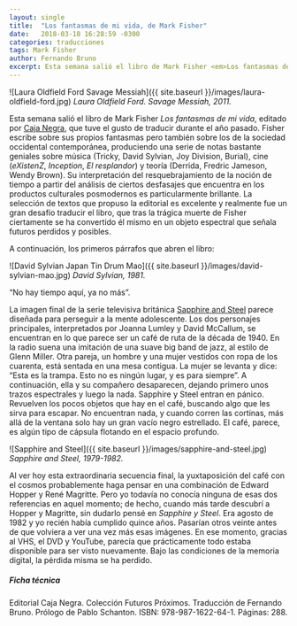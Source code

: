 ```yaml
---
layout: single
title:  "Los fantasmas de mi vida, de Mark Fisher"
date:   2018-03-18 16:28:59 -0300
categories: traducciones
tags: Mark Fisher
author: Fernando Bruno
excerpt: Esta semana salió el libro de Mark Fisher <em>Los fantasmas de mi vida</em>, editado por Caja Negra, que tuve el gusto de traducir durante el año pasado. Fisher escribe sobre sus propios fantasmas pero también sobre los de la sociedad occidental contemporánea, produciendo una serie de notas bastante geniales sobre música (Tricky, David Sylvian, Joy Division, Burial), cine (<em>eXistenZ</em>, <em>Inception</em>, <em>El resplandor</em>) y teoría (Derrida, Fredric Jameson, Wendy Brown). Su interpretación del resquebrajamiento de la noción de tiempo a partir del análisis de ciertos desfasajes que encuentra en los productos culturales posmodernos es particularmente brillante.
---
```


![Laura Oldfield Ford Savage Messiah]({{ site.baseurl }}/images/laura-oldfield-ford.jpg)
*Laura Oldfield Ford. Savage Messiah, 2011.*

Esta semana salió el libro de Mark Fisher _Los fantasmas de mi vida_, editado por [Caja Negra](http://www.cajanegraeditora.com.ar/libros/los-fantasmas-de-mi-vida), que tuve el gusto de traducir durante el año pasado. Fisher escribe sobre sus propios fantasmas pero también sobre los de la sociedad occidental contemporánea, produciendo una serie de notas bastante geniales sobre música (Tricky, David Sylvian, Joy Division, Burial), cine (_eXistenZ_, _Inception_, _El resplandor_) y teoría (Derrida, Fredric Jameson, Wendy Brown). Su interpretación del resquebrajamiento de la noción de tiempo a partir del análisis de ciertos desfasajes que encuentra en los productos culturales posmodernos es particularmente brillante. La selección de textos que propuso la editorial es excelente y realmente fue un gran desafío traducir el libro, que tras la trágica muerte de Fisher ciertamente se ha convertido él mismo en un objeto espectral que señala futuros perdidos y posibles.

A continuación, los primeros párrafos que abren el libro:

![David Sylvian Japan Tin Drum Mao]({{ site.baseurl }}/images/david-sylvian-mao.jpg)
*David Sylvian, 1981.*

“No hay tiempo aquí, ya no más”.

La imagen final de la serie televisiva británica [Sapphire and Steel](https://www.youtube.com/watch?v=pcP-k2cigYc) parece diseñada para perseguir a la mente adolescente. Los dos personajes principales, interpretados por Joanna Lumley y David McCallum, se encuentran en lo que parece ser un café de ruta de la década de 1940\. En la radio suena una imitación de una suave big band de jazz, al estilo de Glenn Miller. Otra pareja, un hombre y una mujer vestidos con ropa de los cuarenta, está sentada en una mesa contigua. La mujer se levanta y dice: “Esta es la trampa. Esto no es ningún lugar, y es para siempre”. A continuación, ella y su compañero desaparecen, dejando primero unos trazos espectrales y luego la nada. Sapphire y Steel entran en pánico. Revuelven los pocos objetos que hay en el café, buscando algo que les sirva para escapar. No encuentran nada, y cuando corren las cortinas, más allá de la ventana solo hay un gran vacío negro estrellado. El café, parece, es algún tipo de cápsula flotando en el espacio profundo.

![Sapphire and Steel]({{ site.baseurl }}/images/sapphire-and-steel.jpg)
*Sapphire and Steel, 1979-1982.*

Al ver hoy esta extraordinaria secuencia final, la yuxtaposición del café con el cosmos probablemente haga pensar en una combinación de Edward Hopper y René Magritte. Pero yo todavía no conocía ninguna de esas dos referencias en aquel momento; de hecho, cuando más tarde descubrí a Hopper y Magritte, sin dudarlo pensé en _Sapphire y Steel_. Era agosto de 1982 y yo recién había cumplido quince años. Pasarían otros veinte antes de que volviera a ver una vez más esas imágenes. En ese momento, gracias al<span style="font-variant-caps: small-caps;"> VHS</span>, el DVD y YouTube, parecía que prácticamente todo estaba disponible para ser visto nuevamente. Bajo las condiciones de la memoria digital, la pérdida misma se ha perdido.

##### Ficha técnica

Editorial Caja Negra. Colección Futuros Próximos. Traducción de Fernando Bruno. Prólogo de Pablo Schanton. ISBN: 978-987-1622-64-1. Páginas: 288.
